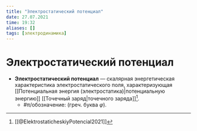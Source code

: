 ```yaml
---
title: "Электростатический потенциал"
date: 27.07.2021
time: 19:32
aliases: []
tags: [электродинамика]
---
```


# Электростатический потенциал

- **Электростатический потенциал** — скалярная энергетическая характеристика электростатического поля, характеризующая [[Потенциальная энергия (электростатика)|потенциальную энергию]] [[Точечный заряд|точечного заряда]][^1].
	- #π/обозначение: (греч. буква $\varphi$).

[^1]: [[@ElektrostaticheskiyPotencial2021]]